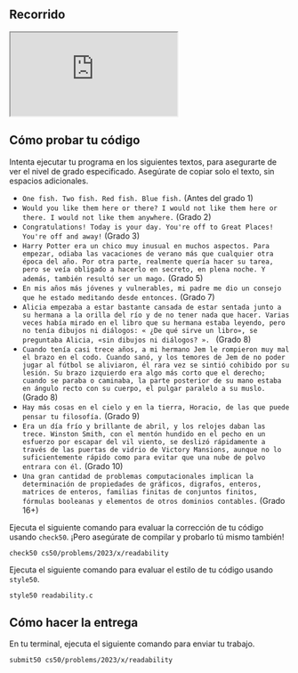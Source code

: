 ## Recorrido

<div class="ratio ratio-16x9" data-video=""><iframe allow="accelerometer; autoplay; encrypted-media; gyroscope; picture-in-picture" allowfullscreen="" class="border" data-video="" src="https://www.youtube.com/embed/AOVyZEh9zgE?modestbranding=0&amp;rel=0&amp;showinfo=0"></iframe></div>

## Cómo probar tu código

Intenta ejecutar tu programa en los siguientes textos, para asegurarte de ver el nivel de grado especificado. Asegúrate de copiar solo el texto, sin espacios adicionales.

- `One fish. Two fish. Red fish. Blue fish.` (Antes del grado 1)
- `Would you like them here or there? I would not like them here or there. I would not like them anywhere.` (Grado 2)
- `Congratulations! Today is your day. You're off to Great Places! You're off and away!` (Grado 3)
- `Harry Potter era un chico muy inusual en muchos aspectos. Para empezar, odiaba las vacaciones de verano más que cualquier otra época del año. Por otra parte, realmente quería hacer su tarea, pero se veía obligado a hacerlo en secreto, en plena noche. Y además, también resultó ser un mago.` (Grado 5)
- `En mis años más jóvenes y vulnerables, mi padre me dio un consejo que he estado meditando desde entonces.` (Grado 7)
- `Alicia empezaba a estar bastante cansada de estar sentada junto a su hermana a la orilla del río y de no tener nada que hacer. Varias veces había mirado en el libro que su hermana estaba leyendo, pero no tenía dibujos ni diálogos: « ¿De qué sirve un libro», se preguntaba Alicia, «sin dibujos ni diálogos? ». ` (Grado 8)
- `Cuando tenía casi trece años, a mi hermano Jem le rompieron muy mal el brazo en el codo. Cuando sanó, y los temores de Jem de no poder jugar al fútbol se aliviaron, él rara vez se sintió cohibido por su lesión. Su brazo izquierdo era algo más corto que el derecho; cuando se paraba o caminaba, la parte posterior de su mano estaba en ángulo recto con su cuerpo, el pulgar paralelo a su muslo.` (Grado 8)
- `Hay más cosas en el cielo y en la tierra, Horacio, de las que puede pensar tu filosofía.` (Grado 9)
- `Era un día frío y brillante de abril, y los relojes daban las trece. Winston Smith, con el mentón hundido en el pecho en un esfuerzo por escapar del vil viento, se deslizó rápidamente a través de las puertas de vidrio de Victory Mansions, aunque no lo suficientemente rápido como para evitar que una nube de polvo entrara con él.` (Grado 10)
- `Una gran cantidad de problemas computacionales implican la determinación de propiedades de gráficos, digrafos, enteros, matrices de enteros, familias finitas de conjuntos finitos, fórmulas booleanas y elementos de otros dominios contables.` (Grado 16+)

Ejecuta el siguiente comando para evaluar la corrección de tu código usando `check50`. ¡Pero asegúrate de compilar y probarlo tú mismo también!

    check50 cs50/problems/2023/x/readability

Ejecuta el siguiente comando para evaluar el estilo de tu código usando `style50`.

    style50 readability.c

## Cómo hacer la entrega

En tu terminal, ejecuta el siguiente comando para enviar tu trabajo.

    submit50 cs50/problems/2023/x/readability
